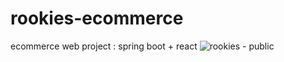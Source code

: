 # rookies-ecommerce
ecommerce web project : spring boot + react 
![rookies - public](https://user-images.githubusercontent.com/57171615/196488803-6b4de021-62e7-4d99-b311-81182891308d.png)
